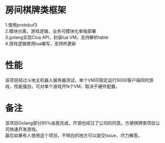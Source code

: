 # 房间棋牌类框架
1.使用protobuf3 <br>
2.模块分离，游戏逻辑，业务可模块化单独部署<br>
3.golang实现Clua API，封装lua VM。支持解析table<br>
4.游戏逻辑使用lua编写，支持热更新<br>

# 性能
该项目经过斗地主机器人服务器测试，单个VM可稳定运行5000客户端同时游戏，性能强劲，可对单个游戏开N个VM，取决于硬件配置。<br>

# 备注
该项目Golang部分95%由我完成，开源也经过了公司的同意。方便棋牌类项目公司快速开发游戏。<br>
最后如果有人使用这个项目，不明白的地方可以提交Issue，尽力解答。

